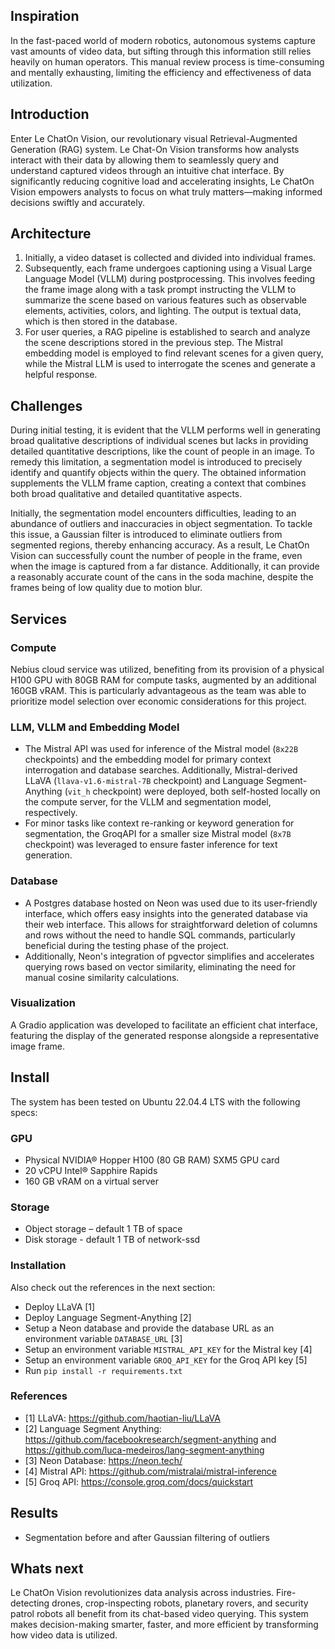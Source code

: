 ## Inspiration
In the fast-paced world of modern robotics, autonomous systems capture vast amounts of video data, but sifting through this information still relies heavily on human operators. This manual review process is time-consuming and mentally exhausting, limiting the efficiency and effectiveness of data utilization.

## Introduction
Enter Le ChatOn Vision, our revolutionary visual Retrieval-Augmented Generation (RAG) system. Le Chat-On Vision transforms how analysts interact with their data by allowing them to seamlessly query and understand captured videos through an intuitive chat interface. By significantly reducing cognitive load and accelerating insights, Le ChatOn Vision empowers analysts to focus on what truly matters—making informed decisions swiftly and accurately.

## Architecture
1. Initially, a video dataset is collected and divided into individual frames.
2. Subsequently, each frame undergoes captioning using a Visual Large Language Model (VLLM) during postprocessing. This involves feeding the frame image along with a task prompt instructing the VLLM to summarize the scene based on various features such as observable elements, activities, colors, and lighting. The output is textual data, which is then stored in the database.
3. For user queries, a RAG pipeline is established to search and analyze the scene descriptions stored in the previous step. The Mistral embedding model is employed to find relevant scenes for a given query, while the Mistral LLM is used to interrogate the scenes and generate a helpful response.

## Challenges
During initial testing, it is evident that the VLLM performs well in generating broad qualitative descriptions of individual scenes but lacks in providing detailed quantitative descriptions, like the count of people in an image. To remedy this limitation, a segmentation model is introduced to precisely identify and quantify objects within the query. The obtained information supplements the VLLM frame caption, creating a context that combines both broad qualitative and detailed quantitative aspects.

Initially, the segmentation model encounters difficulties, leading to an abundance of outliers and inaccuracies in object segmentation. To tackle this issue, a Gaussian filter is introduced to eliminate outliers from segmented regions, thereby enhancing accuracy. As a result, Le ChatOn Vision can successfully count the number of people in the frame, even when the image is captured from a far distance. Additionally, it can provide a reasonably accurate count of the cans in the soda machine, despite the frames being of low quality due to motion blur.


## Services

### Compute
Nebius cloud service was utilized, benefiting from its provision of a physical H100 GPU with 80GB RAM for compute tasks, augmented by an additional 160GB vRAM. This is particularly advantageous as the team was able to prioritize model selection over economic considerations for this project.

### LLM, VLLM and Embedding Model
- The Mistral API was used for inference of the Mistral model (`8x22B` checkpoints) and the embedding model for primary context interrogation and database searches. Additionally, Mistral-derived LLaVA (`llava-v1.6-mistral-7B` checkpoint) and Language Segment-Anything (`vit_h` checkpoint) were deployed, both self-hosted locally on the compute server, for the VLLM and segmentation model, respectively.
- For minor tasks like context re-ranking or keyword generation for segmentation, the GroqAPI for a smaller size Mistral model (`8x7B` checkpoint) was leveraged to ensure faster inference for text generation.

### Database
- A Postgres database hosted on Neon was used due to its user-friendly interface, which offers easy insights into the generated database via their web interface. This allows for straightforward deletion of columns and rows without the need to handle SQL commands, particularly beneficial during the testing phase of the project.
- Additionally, Neon's integration of pgvector simplifies and accelerates querying rows based on vector similarity, eliminating the need for manual cosine similarity calculations.

### Visualization
A Gradio application was developed to facilitate an efficient chat interface, featuring the display of the generated response alongside a representative image frame.

## Install

The system has been tested on Ubuntu 22.04.4 LTS with the following specs:

### GPU
- Physical NVIDIA® Hopper H100 (80 GB RAM) SXM5 GPU card
- 20 vCPU Intel® Sapphire Rapids
- 160 GB vRAM on a virtual server

### Storage
- Object storage – default 1 TB of space
- Disk storage - default 1 TB of network-ssd

### Installation
Also check out the references in the next section:

- Deploy LLaVA [1]
- Deploy Language Segment-Anything [2]
- Setup a Neon database and provide the database URL as an environment variable `DATABASE_URL` [3]
- Setup an environment variable `MISTRAL_API_KEY` for the Mistral key [4]
- Setup an environment variable `GROQ_API_KEY` for the Groq API key [5]
- Run `pip install -r requirements.txt`

### References
- [1] LLaVA: https://github.com/haotian-liu/LLaVA
- [2] Language Segment Anything: https://github.com/facebookresearch/segment-anything and https://github.com/luca-medeiros/lang-segment-anything
- [3] Neon Database: https://neon.tech/
- [4] Mistral API: https://github.com/mistralai/mistral-inference
- [5] Groq API: https://console.groq.com/docs/quickstart

## Results
- Segmentation before and after Gaussian filtering of outliers

## Whats next
Le ChatOn Vision revolutionizes data analysis across industries. Fire-detecting drones, crop-inspecting robots, planetary rovers, and security patrol robots all benefit from its chat-based video querying. This system makes decision-making smarter, faster, and more efficient by transforming how video data is utilized.